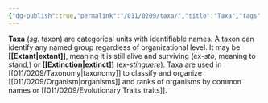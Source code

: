 ```yaml
---
{"dg-publish":true,"permalink":"/011/0209/taxa/","title":"Taxa","tags":["BIOL422"],"created":"2024-10-03T23:07:57.000-07:00","updated":"2025-01-22T00:56:25.506-08:00"}
---
```


**Taxa** (*sg.* taxon) are categorical units with identifiable names. A taxon can identify any named group regardless of organizational level. It may be **[[Extant\|extant]]**, meaning it is still alive and surviving (ex-*sto*, meaning to stand,) or **[[Extinction\|extinct]]** (ex-*stinguere*). Taxa are used in [[011/0209/Taxonomy\|taxonomy]] to classify and organize [[011/0209/Organism\|organisms]] and ranks of organisms by common names or [[011/0209/Evolutionary Traits\|traits]].